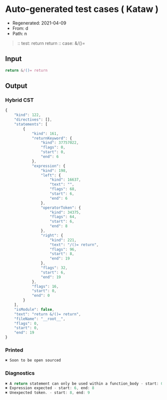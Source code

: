 # Auto-generated test cases ( Kataw )
- Regenerated: 2021-04-09
- From: d
- Path: n
> :: test: return return
> :: case: &/()=
## Input

`````js
return &/()= return
`````

## Output

### Hybrid CST

```javascript
{
    "kind": 122,
    "directives": [],
    "statements": [
        {
            "kind": 161,
            "returnKeyword": {
                "kind": 37757022,
                "flags": 0,
                "start": 0,
                "end": 6
            },
            "expression": {
                "kind": 198,
                "left": {
                    "kind": 16637,
                    "text": "",
                    "flags": 68,
                    "start": 6,
                    "end": 6
                },
                "operatorToken": {
                    "kind": 34375,
                    "flags": 64,
                    "start": 6,
                    "end": 8
                },
                "right": {
                    "kind": 221,
                    "text": "/()= return",
                    "flags": 96,
                    "start": 8,
                    "end": 19
                },
                "flags": 32,
                "start": 6,
                "end": 19
            },
            "flags": 16,
            "start": 0,
            "end": 0
        }
    ],
    "isModule": false,
    "text": "return &/()= return",
    "fileName": "__root__",
    "flags": 0,
    "start": 0,
    "end": 19
}
```

### Printed

```javascript
✖ Soon to be open sourced
```

### Diagnostics

```javascript
✖ A return statement can only be used within a function_body - start: 0, end: 6
✖ Expression expected - start: 6, end: 8
✖ Unexpected token. - start: 8, end: 9

```

